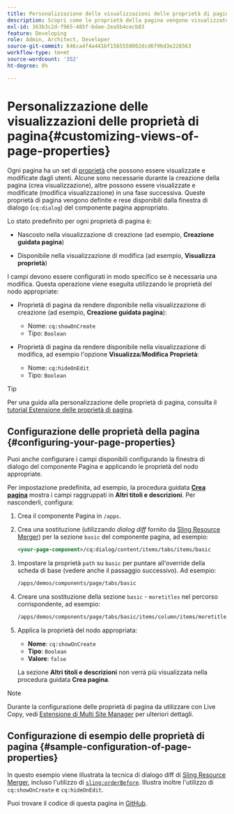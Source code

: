 ```yaml
---
title: Personalizzazione delle visualizzazioni delle proprietà di pagina
description: Scopri come le proprietà della pagina vengono visualizzate e modificate dagli autori.
exl-id: 363b3c2d-f965-485f-bdae-2ea5b4cecb83
feature: Developing
role: Admin, Architect, Developer
source-git-commit: 646ca4f4a441bf1565558002dcd6f96d3e228563
workflow-type: tm+mt
source-wordcount: '352'
ht-degree: 0%

---
```


# Personalizzazione delle visualizzazioni delle proprietà di pagina{#customizing-views-of-page-properties}

Ogni pagina ha un set di [proprietà](/help/sites-cloud/authoring/sites-console/page-properties.md) che possono essere visualizzate e modificate dagli utenti. Alcune sono necessarie durante la creazione della pagina (crea visualizzazione), altre possono essere visualizzate e modificate (modifica visualizzazione) in una fase successiva. Queste proprietà di pagina vengono definite e rese disponibili dalla finestra di dialogo (`cq:dialog`) del componente pagina appropriato.

Lo stato predefinito per ogni proprietà di pagina è:

* Nascosto nella visualizzazione di creazione (ad esempio, **Creazione guidata pagina**)

* Disponibile nella visualizzazione di modifica (ad esempio, **Visualizza proprietà**)

I campi devono essere configurati in modo specifico se è necessaria una modifica. Questa operazione viene eseguita utilizzando le proprietà del nodo appropriate:

* Proprietà di pagina da rendere disponibile nella visualizzazione di creazione (ad esempio, **Creazione guidata pagina**):

   * Nome: `cq:showOnCreate`
   * Tipo: `Boolean`

* Proprietà di pagina da rendere disponibile nella visualizzazione di modifica, ad esempio l&#39;opzione **Visualizza**/**Modifica** **Proprietà**:

   * Nome: `cq:hideOnEdit`
   * Tipo: `Boolean`

>[!TIP]
>
>Per una guida alla personalizzazione delle proprietà di pagina, consulta il [tutorial Estensione delle proprietà di pagina](https://experienceleague.adobe.com/docs/experience-manager-learn/sites/developing/page-properties-technical-video-develop.html?lang=it).

## Configurazione delle proprietà della pagina {#configuring-your-page-properties}

Puoi anche configurare i campi disponibili configurando la finestra di dialogo del componente Pagina e applicando le proprietà del nodo appropriate.

Per impostazione predefinita, ad esempio, la procedura guidata [**Crea pagina**](/help/sites-cloud/authoring/sites-console/creating-pages.md#creating-a-new-page) mostra i campi raggruppati in **Altri titoli e descrizioni**. Per nasconderli, configura:

1. Crea il componente Pagina in `/apps`.
1. Crea una sostituzione (utilizzando *dialog diff* fornito da [Sling Resource Merger](/help/implementing/developing/introduction/sling-resource-merger.md)) per la sezione `basic` del componente pagina, ad esempio:

   ```xml
   <your-page-component>/cq:dialog/content/items/tabs/items/basic
   ```

1. Impostare la proprietà `path` su `basic` per puntare all&#39;override della scheda di base (vedere anche il passaggio successivo). Ad esempio:

   ```xml
   /apps/demos/components/page/tabs/basic
   ```

1. Creare una sostituzione della sezione `basic` - `moretitles` nel percorso corrispondente, ad esempio:

   ```xml
   /apps/demos/components/page/tabs/basic/items/column/items/moretitles
   ```

1. Applica la proprietà del nodo appropriata:

   * **Nome**: `cq:showOnCreate`
   * **Tipo**: `Boolean`
   * **Valore**: `false`

   La sezione **Altri titoli e descrizioni** non verrà più visualizzata nella procedura guidata **Crea pagina**.

>[!NOTE]
>
>Durante la configurazione delle proprietà di pagina da utilizzare con Live Copy, vedi [Estensione di Multi Site Manager](/help/implementing/developing/extending/msm.md#configuring-msm-locks-on-page-properties) per ulteriori dettagli.

## Configurazione di esempio delle proprietà di pagina {#sample-configuration-of-page-properties}

In questo esempio viene illustrata la tecnica di dialogo diff di [Sling Resource Merger](/help/implementing/developing/introduction/sling-resource-merger.md), incluso l&#39;utilizzo di [`sling:orderBefore`](/help/implementing/developing/introduction/sling-resource-merger.md#properties). Illustra inoltre l&#39;utilizzo di `cq:showOnCreate` e `cq:hideOnEdit`.

Puoi trovare il codice di questa pagina in [GitHub](https://github.com/Adobe-Marketing-Cloud/aem-authoring-extension-page-dialog).
